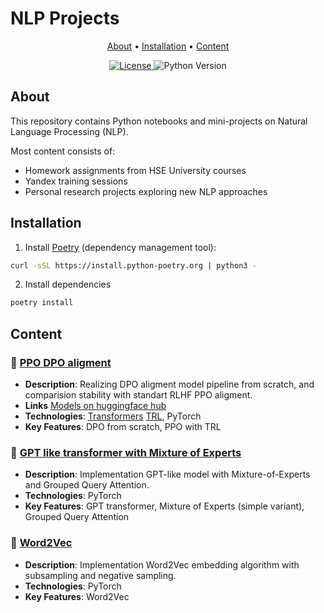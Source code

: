 # NLP Projects

<p align="center">
  <a href="#about">About</a> •
  <a href="#installation">Installation</a> •
  <a href="#content">Content</a>
</p>

<div align="center">
  <a href="/LICENSE">
    <img src="https://img.shields.io/badge/license-MIT-blue.svg" alt="License">
  </a>
  <img src="https://img.shields.io/badge/python-3.8%2B-blue" alt="Python Version">
</div>

## About

This repository contains Python notebooks and mini-projects on Natural Language Processing (NLP).

Most content consists of:
- Homework assignments from HSE University courses
- Yandex training sessions
- Personal research projects exploring new NLP approaches

## Installation

1. Install [Poetry](https://python-poetry.org/) (dependency management tool):
```bash
curl -sSL https://install.python-poetry.org | python3 -
```
2. Install dependencies
```bash
poetry install
```

## Content
<!-- (TEMPLATE)
### 📁 [Project Name](/path/to/directory)
- **Description**: Brief project summary (1-2 sentences)
- **Technologies**: Main technologies/libraries used
- **Key Features**: Core functionality or implemented methods -->

### 📁 [PPO DPO aligment](./ppo-dpo/ppo_dpo.ipynb)
- **Description**: Realizing DPO aligment model pipeline from scratch, and comparision stability with standart RLHF PPO aligment.
- **Links** [Models on huggingface hub](https://huggingface.co/collections/Azrail/hw-aligment-67f985553e70a2192be195ce)
- **Technologies**: [Transformers](https://huggingface.co/docs/transformers/index) [TRL](https://huggingface.co/docs/trl/index), PyTorch
- **Key Features**: DPO from scratch, PPO with TRL

### 📁 [GPT like transformer with Mixture of Experts](./gpt-moe/gpt_moe.ipynb)
- **Description**: Implementation GPT-like model with Mixture-of-Experts and Grouped Query Attention.
- **Technologies**: PyTorch
- **Key Features**: GPT transformer, Mixture of Experts (simple variant), Grouped Query Attention

### 📁 [Word2Vec](./word2vec/word2vec.ipynb)
- **Description**: Implementation Word2Vec embedding algorithm with subsampling and negative sampling.
- **Technologies**: PyTorch
- **Key Features**: Word2Vec
